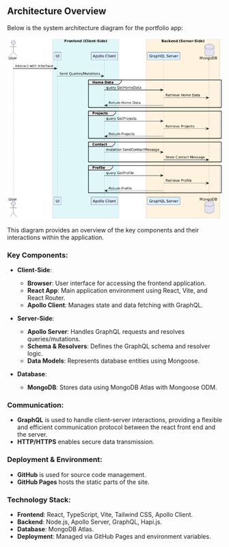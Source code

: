 
## Architecture Overview

Below is the system architecture diagram for the portfolio app:

![Sequence Diagram](uml.png)

This diagram provides an overview of the key components and their interactions within the application.

### Key Components:

- **Client-Side**:
  - **Browser**: User interface for accessing the frontend application.
  - **React App**: Main application environment using React, Vite, and React Router.
  - **Apollo Client**: Manages state and data fetching with GraphQL.

- **Server-Side**:
  - **Apollo Server**: Handles GraphQL requests and resolves queries/mutations.
  - **Schema & Resolvers**: Defines the GraphQL schema and resolver logic.
  - **Data Models**: Represents database entities using Mongoose.

- **Database**:
  - **MongoDB**: Stores data using MongoDB Atlas with Mongoose ODM.

### Communication:

- **GraphQL** is used to handle client-server interactions, providing a flexible and efficient communication protocol between the react front end and the server.
- **HTTP/HTTPS** enables secure data transmission.

### Deployment & Environment:

- **GitHub** is used for source code management.
- **GitHub Pages** hosts the static parts of the site.

### Technology Stack:

- **Frontend**: React, TypeScript, Vite, Tailwind CSS, Apollo Client.
- **Backend**: Node.js, Apollo Server, GraphQL, Hapi.js.
- **Database**: MongoDB Atlas.
- **Deployment**: Managed via GitHub Pages and environment variables.


